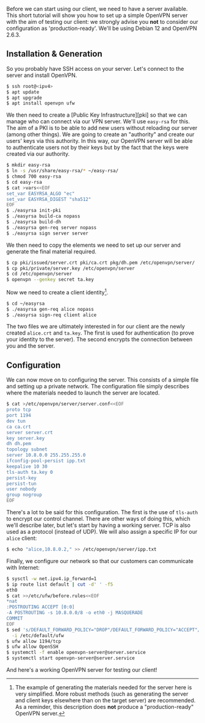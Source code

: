 Before we can start using our client, we need to have a server available. This
short tutorial will show you how to set up a simple OpenVPN server with the aim
of testing our client: we strongly advise you **not** to consider our
configuration as 'production-ready'. We'll be using Debian 12 and OpenVPN 2.6.3.

## Installation & Generation

So you probably have SSH access on your server. Let's connect to the server and
install OpenVPN.
```sh
$ ssh root@<ipv4>
$ apt update
$ apt upgrade
$ apt install openvpn ufw
```

We then need to create a [Public Key Infrastructure][pki] so that we can manage
who can connect via our VPN server. We'll use `easy-rsa` for this. The aim of a
PKI is to be able to add new users without reloading our server (among other
things). We are going to create an "authority" and create our users' keys via
this authority. In this way, our OpenVPN server will be able to authenticate
users not by their keys but by the fact that the keys were created via our
authority.
```sh
$ mkdir easy-rsa
$ ln -s /usr/share/easy-rsa/* ~/easy-rsa/
$ chmod 700 easy-rsa
$ cd easy-rsa
$ cat >vars<<EOF
set_var EASYRSA_ALGO "ec"
set_var EASYRSA_DIGEST "sha512"
EOF
$ ./easyrsa init-pki
$ ./easyrsa build-ca nopass
$ ./easyrsa build-dh
$ ./easyrsa gen-req server nopass
$ ./easyrsa sign server server
```

We then need to copy the elements we need to set up our server and generate the
final material required.
```sh
$ cp pki/issued/server.crt pki/ca.crt pkg/dh.pem /etc/openvpn/server/
$ cp pki/private/server.key /etc/openvpn/server
$ cd /etc/openvpn/server
$ openvpn --genkey secret ta.key
```

Now we need to create a client identity[^note].
```sh
$ cd ~/easyrsa
$ ./easyrsa gen-req alice nopass
$ ./easyrsa sign-req client alice
```

The two files we are ultimately interested in for our client are the newly
created `alice.crt` and `ta.key`. The first is used for authentication (to prove
your identity to the server). The second encrypts the connection between you and
the server.

[^note]: The example of generating the materials needed for the server here is
very simplified. More robust methods (such as generating the server and client
keys elsewhere than on the target server) are recommended. As a reminder, this
description does **not** produce a "production-ready" OpenVPN server.

## Configuration

We can now move on to configuring the server. This consists of a simple file and
setting up a private network. The configuration file simply describes where the
materials needed to launch the server are located.

```sh
$ cat >/etc/openvpn/server/server.conf<<EOF
proto tcp
port 1194
dev tun
ca ca.crt
server server.crt
key server.key
dh dh.pem
topology subnet
server 10.8.0.0 255.255.255.0
ifconfig-pool-persist ipp.txt
keepalive 10 30
tls-auth ta.key 0
persist-key
persist-tun
user nobody
group nogroup
EOF
```

There's a lot to be said for this configuration. The first is the use of
`tls-auth` to encrypt our control channel. There are other ways of doing this,
which we'll describe later, but let's start by having a working server. TCP is
also used as a protocol (instead of UDP). We will also assign a specific IP for
our `alice` client:

```sh
$ echo "alice,10.8.0.2," >> /etc/openvpn/server/ipp.txt
```

Finally, we configure our network so that our customers can communicate with
Internet:

```sh
$ sysctl -w net.ipv4.ip_forward=1
$ ip route list default | cut -d' ' -f5
eth0
$ cat >>/etc/ufw/before.rules<<EOF
*nat
:POSTROUTING ACCEPT [0:0]
-A POSTROUTING -s 10.8.0.0/8 -o eth0 -j MASQUERADE
COMMIT
EOF
$ sed 's/DEFAULT_FORWARD_POLICY="DROP"/DEFAULT_FORWARD_POLICY="ACCEPT"/' \
  -i /etc/default/ufw
$ ufw allow 1194/tcp
$ ufw allow OpenSSH
$ systemctl -f enable openvpn-server@server.service
$ systemctl start openvpn-server@server.service
```

And here's a working OpenVPN server for testing our client!
